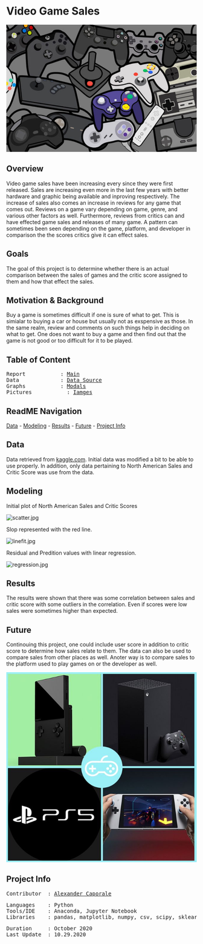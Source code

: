 # Video Game Sales

<p align="center">
   <img src=https://github.com/Al-Cap/MidTerm/blob/main/images/videogames-1-e1522270884482.jpg />
<div align="center">
   <figcaption></figcaption>
</div>
</p>


## Overview

Video game sales have been increasing every since they were first released. Sales are increasing even more in the last few years with better hardware and graphic being available and inproving respectively. The increase of sales also comes an increase in reviews for any game that comes out. Reviews on a game vary depending on game, genre, and various other factors as well. Furthermore, reviews from critics can and have effected game sales and releases of many game. A pattern can sometimes been seen depending on the game, platform, and developer in comparison the the scores critics give it can effect sales.

## Goals

The goal of this project is to determine whether there is an actual comparison between the sales of games and the critic score assigned to them and how that effect the sales.

## Motivation & Background

Buy a game is sometimes difficult if one is sure of what to get. This is simialar to buying a car or house but usually not as exspensive as those. In the same realm, review and comments on such things help in deciding on what to get. One does not want to buy a game and then find out that the game is not good or too difficult for it to be played.

## Table of Content
<pre>
Report           : <a href=https://github.com/Al-Cap/MidTerm/blob/main/report.ipynb>Main</a>
Data             : <a href=https://github.com/Al-Cap/MidTerm/blob/main/data>Data Source</a>
Graphs           : <a href=https://github.com/Al-Cap/MidTerm/blob/main/graphs>Modals</a>
Pictures           : <a href=https://github.com/Al-Cap/MidTerm/blob/main/images>Iamges</a>
</pre>

## ReadME Navigation

[Data](https://github.com/Al-Cap/MidTerm#data) - 
[Modeling](https://github.com/Al-Cap/MidTerm#modeling) - 
[Results](https://github.com/Al-Cap/MidTerm#results) - 
[Future](https://github.com/Al-Cap/MidTerm#future) - 
[Project Info](https://github.com/Al-Cap/MidTerm#project-info)

## Data

Data retrieved from [kaggle.com](https://www.kaggle.com/rush4ratio/video-game-sales-with-ratings). Initial data was modified a bit to be able to use properly. In addition, only data pertaining to North American Sales and Critic Score was use from the data. 


## Modeling

Initial plot of North American Sales and Critic Scores

![scatter.jpg](https://github.com/Al-Cap/Video-Game-Sales-Analysis/blob/main/graphs/scatter_plot.jpg)

Slop represented with the red line.

![linefit.jpg](https://github.com/Al-Cap/Video-Game-Sales-Analysis/blob/main/graphs/linefit_plot.jpg)

Residual and Predition values with linear regression.

![regression.jpg](https://github.com/Al-Cap/Video-Game-Sales-Analysis/blob/main/graphs/regression_plot.jpg)

## Results

 The results were shown that there was some correlation between sales and critic score with some outliers in the correlation. Even if scores were low sales were sometimes higher than expected.
 
## Future

Continouing this project, one could include user score in addition to critic score to determine how sales relate to them. The data can also be used to compare sales from other places as well. Anoter way is to compare sales to the platform used to play games on or the developer as well.

<p align="center">
   <img src=https://github.com/Al-Cap/MidTerm/blob/main/images/index-6-1579289540.jpg />
<div align="center">
   <figcaption></figcaption>
</div>
</p>


## Project Info
<pre>
Contributor  : <a href=https://github.com/Al-Cap>Alexander Caporale</a>
</pre>

<pre>
Languages    : Python
Tools/IDE    : Anaconda, Jupyter Notebook
Libraries    : pandas, matplotlib, numpy, csv, scipy, sklearn, statsmodels
</pre>

<pre>
Duration     : October 2020
Last Update  : 10.29.2020
</pre>
